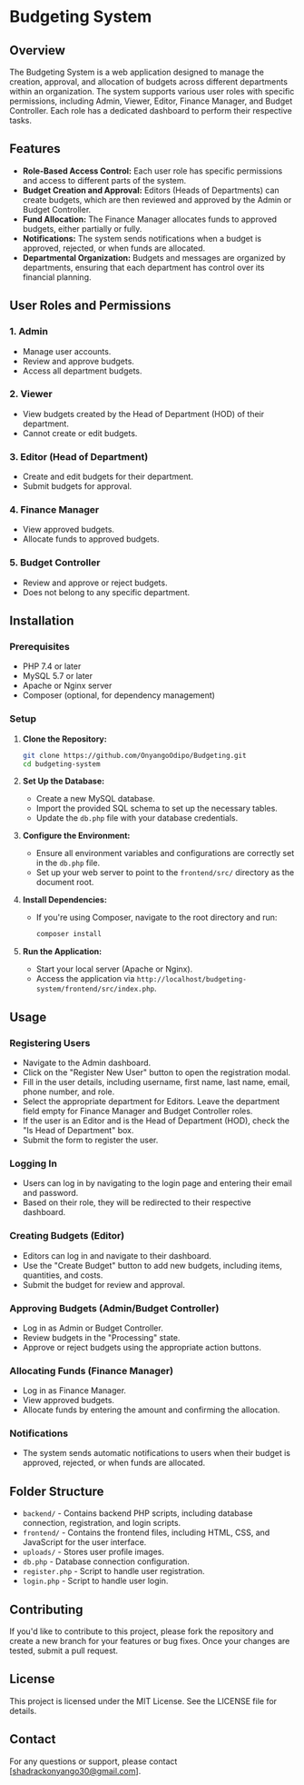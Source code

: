 # Budgeting System

## Overview

The Budgeting System is a web application designed to manage the creation, approval, and allocation of budgets across different departments within an organization. The system supports various user roles with specific permissions, including Admin, Viewer, Editor, Finance Manager, and Budget Controller. Each role has a dedicated dashboard to perform their respective tasks.

## Features

- **Role-Based Access Control:** Each user role has specific permissions and access to different parts of the system.
- **Budget Creation and Approval:** Editors (Heads of Departments) can create budgets, which are then reviewed and approved by the Admin or Budget Controller.
- **Fund Allocation:** The Finance Manager allocates funds to approved budgets, either partially or fully.
- **Notifications:** The system sends notifications when a budget is approved, rejected, or when funds are allocated.
- **Departmental Organization:** Budgets and messages are organized by departments, ensuring that each department has control over its financial planning.

## User Roles and Permissions

### 1. **Admin**
   - Manage user accounts.
   - Review and approve budgets.
   - Access all department budgets.

### 2. **Viewer**
   - View budgets created by the Head of Department (HOD) of their department.
   - Cannot create or edit budgets.

### 3. **Editor (Head of Department)**
   - Create and edit budgets for their department.
   - Submit budgets for approval.

### 4. **Finance Manager**
   - View approved budgets.
   - Allocate funds to approved budgets.

### 5. **Budget Controller**
   - Review and approve or reject budgets.
   - Does not belong to any specific department.

## Installation

### Prerequisites

- PHP 7.4 or later
- MySQL 5.7 or later
- Apache or Nginx server
- Composer (optional, for dependency management)

### Setup

1. **Clone the Repository:**
   ```bash
   git clone https://github.com/OnyangoOdipo/Budgeting.git
   cd budgeting-system
   ```

2. **Set Up the Database:**
   - Create a new MySQL database.
   - Import the provided SQL schema to set up the necessary tables.
   - Update the `db.php` file with your database credentials.

3. **Configure the Environment:**
   - Ensure all environment variables and configurations are correctly set in the `db.php` file.
   - Set up your web server to point to the `frontend/src/` directory as the document root.

4. **Install Dependencies:**
   - If you're using Composer, navigate to the root directory and run:
     ```bash
     composer install
     ```

5. **Run the Application:**
   - Start your local server (Apache or Nginx).
   - Access the application via `http://localhost/budgeting-system/frontend/src/index.php`.

## Usage

### Registering Users

- Navigate to the Admin dashboard.
- Click on the "Register New User" button to open the registration modal.
- Fill in the user details, including username, first name, last name, email, phone number, and role.
- Select the appropriate department for Editors. Leave the department field empty for Finance Manager and Budget Controller roles.
- If the user is an Editor and is the Head of Department (HOD), check the "Is Head of Department" box.
- Submit the form to register the user.

### Logging In

- Users can log in by navigating to the login page and entering their email and password.
- Based on their role, they will be redirected to their respective dashboard.

### Creating Budgets (Editor)

- Editors can log in and navigate to their dashboard.
- Use the "Create Budget" button to add new budgets, including items, quantities, and costs.
- Submit the budget for review and approval.

### Approving Budgets (Admin/Budget Controller)

- Log in as Admin or Budget Controller.
- Review budgets in the "Processing" state.
- Approve or reject budgets using the appropriate action buttons.

### Allocating Funds (Finance Manager)

- Log in as Finance Manager.
- View approved budgets.
- Allocate funds by entering the amount and confirming the allocation.

### Notifications

- The system sends automatic notifications to users when their budget is approved, rejected, or when funds are allocated.

## Folder Structure

- `backend/` - Contains backend PHP scripts, including database connection, registration, and login scripts.
- `frontend/` - Contains the frontend files, including HTML, CSS, and JavaScript for the user interface.
- `uploads/` - Stores user profile images.
- `db.php` - Database connection configuration.
- `register.php` - Script to handle user registration.
- `login.php` - Script to handle user login.

## Contributing

If you'd like to contribute to this project, please fork the repository and create a new branch for your features or bug fixes. Once your changes are tested, submit a pull request.

## License

This project is licensed under the MIT License. See the LICENSE file for details.

## Contact

For any questions or support, please contact [shadrackonyango30@gmail.com].